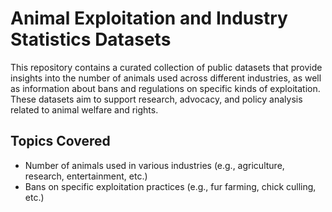 # Animal Exploitation and Industry Statistics Datasets

This repository contains a curated collection of public datasets that provide insights into the number of animals used across different industries, as well as information about bans and regulations on specific kinds of exploitation. These datasets aim to support research, advocacy, and policy analysis related to animal welfare and rights.

## Topics Covered

- Number of animals used in various industries (e.g., agriculture, research, entertainment, etc.)
- Bans on specific exploitation practices (e.g., fur farming, chick culling, etc.)
